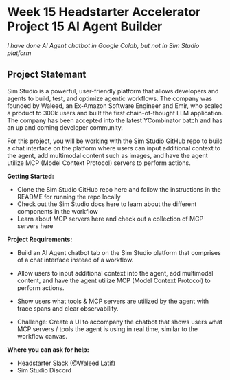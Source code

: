 # Week 15 Headstarter Accelerator Project 15 AI Agent Builder
*I have done AI Agent chatbot in Google Colab, but not in Sim Studio platform*
## Project Statemant
Sim Studio is a powerful, user-friendly platform that allows developers and agents to build, test, and optimize agentic workflows. The company was founded by Waleed, an Ex-Amazon Software Engineer and Emir, who scaled a product to 300k users and built the first chain-of-thought LLM application. The company has been accepted into the latest YCombinator batch and has an up and coming developer community.

For this project, you will be working with the Sim Studio GitHub repo to build a chat interface on the platform where users can input additional context to the agent, add multimodal content such as images, and have the agent utilize MCP (Model Context Protocol) servers to perform actions.

**Getting Started:**

- Clone the Sim Studio GitHub repo here and follow the instructions in the README for running the repo locally
- Check out the Sim Studio docs here to learn about the different components in the workflow
- Learn about MCP servers here and check out a collection of MCP servers here

**Project Requirements:**

- Build an AI Agent chatbot tab on the Sim Studio platform that comprises of a chat interface instead of a workflow.

- Allow users to input additional context into the agent, add multimodal content, and have the agent utilize MCP (Model Context Protocol) to perform actions.

- Show users what tools & MCP servers are utilized by the agent with trace spans and clear observability.

- Challenge: Create a UI to accompany the chatbot that shows users what MCP servers / tools the agent is using in real time, similar to the workflow canvas.

**Where you can ask for help:**

- Headstarter Slack (@Waleed Latif)
- Sim Studio Discord
